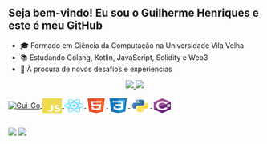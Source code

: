 ## Seja bem-vindo! Eu sou o Guilherme Henriques e este é meu GitHub
- 🎓 Formado em Ciência da Computação na Universidade Vila Velha
- 📚 Estudando Golang, Kotlin, JavaScript, Solidity e Web3
- 💼 À procura de novos desafios e experiencias

<div align="center">
  <a href="https://github.com/GuilhermeHenriques-M">
  <img height="150em" src="https://github-readme-stats.vercel.app/api?username=GuihermeHenriquesM&show_icons=true&theme=dark&include_all_commits=true&count_private=true"/>
  <img height="100em" src="https://github-readme-stats.vercel.app/api/top-langs/?username=GuihermeHenriquesM&layout=compact&langs_count=7&theme=dark"/>
</div>

<div style="display: inline_block"><br>
  <img align="center" alt="Gui-Go" height="30" width="40" src="https://raw.githubusercontent.com/jmnote/z-icons/master/svg/go.svg">
  <img align="center" alt="Gui-Js" height="30" width="40" src="https://raw.githubusercontent.com/devicons/devicon/master/icons/javascript/javascript-plain.svg">
  <img align="center" alt="Gui-React" height="30" width="40" src="https://raw.githubusercontent.com/devicons/devicon/master/icons/react/react-original.svg">
  <img align="center" alt="Gui-HTML" height="30" width="40" src="https://raw.githubusercontent.com/devicons/devicon/master/icons/html5/html5-original.svg">
  <img align="center" alt="Gui-CSS" height="30" width="40" src="https://raw.githubusercontent.com/devicons/devicon/master/icons/css3/css3-original.svg">
  <img align="center" alt="Gui-Python" height="30" width="40" src="https://raw.githubusercontent.com/devicons/devicon/master/icons/python/python-original.svg">
  <img align="center" alt="Gui-Csharp" height="30" width="40" src="https://raw.githubusercontent.com/devicons/devicon/master/icons/csharp/csharp-original.svg">
</div>
  
  ##
 
<div> 
  <a href = "mailto:ghenriquesmonteiro@gmail.com"><img src="https://img.shields.io/badge/-Gmail-%23333?style=for-the-badge&logo=gmail&logoColor=white" target="_blank"></a>
  <a href="https://www.linkedin.com/in/guilherme-henriques-monteiro-11a2a2217" target="_blank"><img src="https://img.shields.io/badge/-LinkedIn-%230077B5?style=for-the-badge&logo=linkedin&logoColor=white" target="_blank"></a> 
  
</div>
